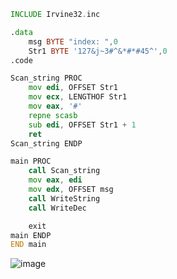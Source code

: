 ```asm
INCLUDE Irvine32.inc

.data
    msg BYTE "index: ",0
    Str1 BYTE '127&j~3#^&*#*#45^',0
.code

Scan_string PROC
    mov edi, OFFSET Str1
    mov ecx, LENGTHOF Str1
    mov eax, '#'
    repne scasb
    sub edi, OFFSET Str1 + 1
    ret
Scan_string ENDP

main PROC
    call Scan_string
    mov eax, edi
    mov edx, OFFSET msg
    call WriteString
    call WriteDec

    exit
main ENDP
END main
```
![image](https://github.com/user-attachments/assets/8ca3df98-f778-49ff-8618-6dc250d0293e)
